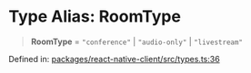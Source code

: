 # Type Alias: RoomType

> **RoomType** = `"conference"` \| `"audio-only"` \| `"livestream"`

Defined in: [packages/react-native-client/src/types.ts:36](https://github.com/fishjam-cloud/mobile-client-sdk/blob/b59d08631f5fbe1fa162c766a63916c14024e0d4/packages/react-native-client/src/types.ts#L36)
